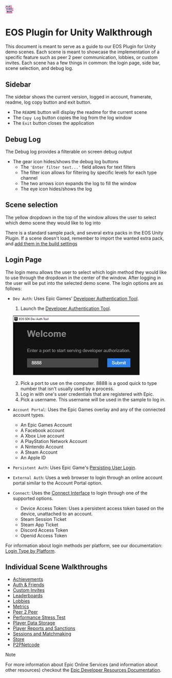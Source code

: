 <a href="/README.md"><img src="/com.playeveryware.eos/Documentation~/images/PlayEveryWareLogo.gif" alt="README.md" width="5%"/></a>

# EOS Plugin for Unity Walkthrough
 
This document is meant to serve as a guide to our EOS Plugin for Unity demo scenes. Each scene is meant to showcase the implementation of a specific feature such as peer 2 peer communication, lobbies, or custom invites.
Each scene has a few things in common: the login page, side bar, scene selection, and debug log.

## Sidebar
The sidebar shows the current version, logged in account, framerate, readme, log copy button and exit button.
 - The ``README`` button will display the readme for the current scene
 - The ``Copy Log`` button copies the log from the log window
 - The ``Exit``    button closes the application


## Debug Log
The Debug log provides a filterable on screen debug output
- The gear icon hides/shows the debug log buttons
    - The ``'Enter filter text...'`` field allows for text filters
    - The filter icon allows for filtering by specific levels for each type channel
    - The two arrows icon expands the log to fill the window
    - The eye icon hides/shows the log


## Scene selection
The yellow dropdown in the top of the window allows the user to select which demo scene they would like to log into

There is a standard sample pack, and several extra packs in the EOS Unity Plugin. If a scene doesn't load, remember to import the wanted extra pack, and [add them in the build settings](/README.md#importing-samples)


## Login Page
The login menu allows the user to select which login method they would like to use through the dropdown in the center of the window. After logging in the user will be put into the selected demo scene.
The login options are as follows:
- ``Dev Auth``: Uses Epic Games’ [Developer Authentication Tool](https://dev.epicgames.com/docs/epic-account-services/developer-authentication-tool).
    1. Launch the [Developer Authentication Tool](https://dev.epicgames.com/docs/services/en-US/EpicAccountServices/DeveloperAuthenticationTool/index.html).

    ![Dev Auth Tool](/com.playeveryware.eos/Documentation~/images/dev_auth_tool.gif)

    2. Pick a port to use on the computer. 8888 is a good quick to type number that isn't usually used by a process.
    3. Log in with one's user credentials that are registered with Epic.
    4. Pick a username. This username will be used in the sample to log in.

- ``Account Portal``: Uses the Epic Games overlay and any of the connected account types.
    - An Epic Games Account
    - A Facebook account
    - A Xbox Live account
    - A PlayStation Network Account
    - A Nintendo Account
    - A Steam Account
    - An Apple ID
- ``Persistent Auth``: Uses Epic Game's [Persisting User Login](https://dev.epicgames.com/docs/epic-account-services/auth/auth-interface#persisting-user-login-to-epic-account-outside-epic-games-launcher).
- ``External Auth``: Uses a web browser to login through an online account portal similar to the Account Portal option.
- ``Connect``: Uses the [Connect Interface](https://dev.epicgames.com/docs/game-services/eos-connect-interface) to login through one of the supported options.
    - Device Access Token: Uses a persistent access token based on the device, unattached to an account.
    - Steam Session Ticket
    - Steam App Ticket
    - Discord Access Token  
    - Openid Access Token

For information about login methods per platform, see our documentation: [Login Type by Platform](/com.playeveryware.eos/Documentation~/login_type_by_platform.md).

## Individual Scene Walkthroughs
- [Achievements](/com.playeveryware.eos/Documentation~/scene_walkthrough/achievements_walkthrough.md)
- [Auth & Friends](/com.playeveryware.eos/Documentation~/scene_walkthrough/auth&friends_walkthrough.md)
- [Custom Invites](/com.playeveryware.eos/Documentation~/scene_walkthrough/customInvites_walkthrough.md)
- [Leaderboards](/com.playeveryware.eos/Documentation~/scene_walkthrough/leaderboards_walkthrough.md)
- [Lobbies](/com.playeveryware.eos/Documentation~/scene_walkthrough/lobbies_walkthrough.md)
- [Metrics](/com.playeveryware.eos/Documentation~/scene_walkthrough/metrics_walkthrough.md)
- [Peer 2 Peer](/com.playeveryware.eos/Documentation~/scene_walkthrough/P2P_walkthrough.md)
- [Performance Stress Test](/com.playeveryware.eos/Documentation~/scene_walkthrough/performance_stress_test_walkthrough.md)
- [Player Data Storage](/com.playeveryware.eos/Documentation~/scene_walkthrough/player_data_storage_walkthrough.md)
- [Player Reports and Sanctions](/com.playeveryware.eos/Documentation~/scene_walkthrough/player_reports_and_sanctions_walkthrough.md)
- [Sessions and Matchmaking](/com.playeveryware.eos/Documentation~/scene_walkthrough/sessions_and_matchmaking_walkthrough.md)
- [Store](/com.playeveryware.eos/Documentation~/scene_walkthrough/store_walkthrough.md)
- [P2PNetcode](/com.playeveryware.eos/Documentation~/scene_walkthrough/P2P_netcode_walkthrough.md)

> [!NOTE]
> For more information about Epic Online Services (and information about other resources) checkout the [Epic Developer Resources Documentation](https://dev.epicgames.com/docs).
